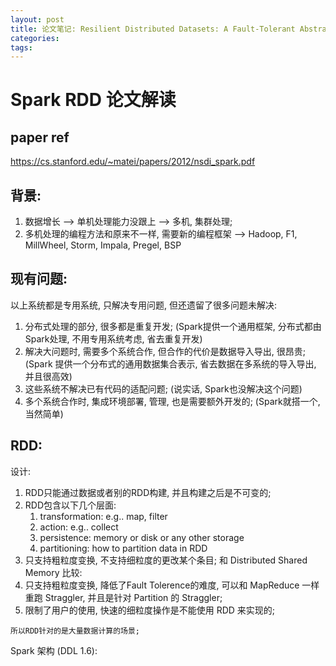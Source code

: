 ```yaml
---
layout: post
title: 论文笔记: Resilient Distributed Datasets: A Fault-Tolerant Abstraction for In-Memory Cluster Computing
categories:
tags:
---
```

# Spark RDD 论文解读

## paper ref
https://cs.stanford.edu/~matei/papers/2012/nsdi_spark.pdf

## 背景:
1. 数据增长 —> 单机处理能力没跟上 —> 多机, 集群处理;
2. 多机处理的编程方法和原来不一样, 需要新的编程框架 —> Hadoop, F1, MillWheel, Storm, Impala, Pregel, BSP

## 现有问题:
以上系统都是专用系统, 只解决专用问题, 但还遗留了很多问题未解决:
1. 分布式处理的部分, 很多都是重复开发; (Spark提供一个通用框架, 分布式都由Spark处理, 不用专用系统考虑, 省去重复开发)
2. 解决大问题时, 需要多个系统合作, 但合作的代价是数据导入导出, 很昂贵; (Spark 提供一个分布式的通用数据集合表示, 省去数据在多系统的导入导出, 并且很高效)
3. 这些系统不解决已有代码的适配问题; (说实话, Spark也没解决这个问题)
4. 多个系统合作时, 集成环境部署, 管理, 也是需要额外开发的; (Spark就搭一个, 当然简单)

## RDD: 
设计:
1. RDD只能通过数据或者别的RDD构建, 并且构建之后是不可变的;
2. RDD包含以下几个层面: 
    1. transformation: e.g.. map, filter
    2. action: e.g.. collect
    3. persistence: memory or disk or any other storage
    4. partitioning: how to partition data in RDD
3. 只支持粗粒度变换, 不支持细粒度的更改某个条目;
和 Distributed Shared Memory 比较:
1. 只支持粗粒度变换, 降低了Fault Tolerence的难度, 可以和 MapReduce 一样重跑 Straggler, 并且是针对 Partition 的 Straggler;
2. 限制了用户的使用, 快速的细粒度操作是不能使用 RDD 来实现的;

```所以RDD针对的是大量数据计算的场景;```

Spark 架构 (DDL 1.6):

